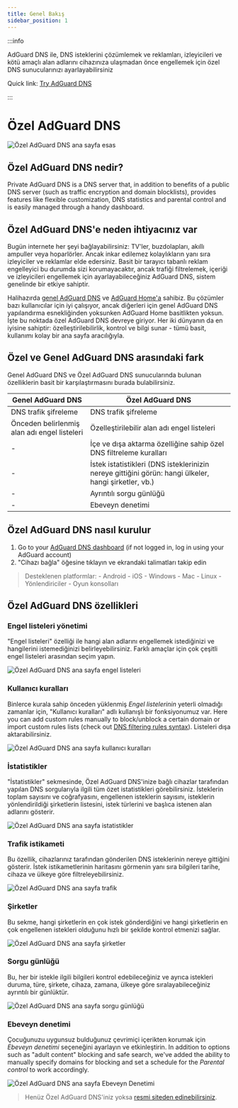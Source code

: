 ```yaml
---
title: Genel Bakış
sidebar_position: 1
---
```


:::info

AdGuard DNS ile, DNS isteklerini çözümlemek ve reklamları, izleyicileri ve kötü amaçlı alan adlarını cihazınıza ulaşmadan önce engellemek için özel DNS sunucularınızı ayarlayabilirsiniz

Quick link: [Try AdGuard DNS](https://adguard-dns.io/dashboard/)

:::

# Özel AdGuard DNS

![Özel AdGuard DNS ana sayfa esas](https://cdn.adtidy.org/public/Adguard/Blog/private_adguard_dns/main.png)

## Özel AdGuard DNS nedir?

Private AdGuard DNS is a DNS server that, in addition to benefits of a public DNS server (such as traffic encryption and domain blocklists), provides features like flexible customization, DNS statistics and parental control and is easily managed through a handy dashboard.

## Özel AdGuard DNS'e neden ihtiyacınız var

Bugün internete her şeyi bağlayabilirsiniz: TV'ler, buzdolapları, akıllı ampuller veya hoparlörler. Ancak inkar edilemez kolaylıkların yanı sıra izleyiciler ve reklamlar elde edersiniz. Basit bir tarayıcı tabanlı reklam engelleyici bu durumda sizi korumayacaktır, ancak trafiği filtrelemek, içeriği ve izleyicileri engellemek için ayarlayabileceğiniz AdGuard DNS, sistem genelinde bir etkiye sahiptir.

Halihazırda [genel AdGuard DNS](../public-dns/overview.md) ve [AdGuard Home'a](https://github.com/AdguardTeam/AdGuardHome) sahibiz. Bu çözümler bazı kullanıcılar için iyi çalışıyor, ancak diğerleri için genel AdGuard DNS yapılandırma esnekliğinden yoksunken AdGuard Home basitlikten yoksun. İşte bu noktada özel AdGuard DNS devreye giriyor. Her iki dünyanın da en iyisine sahiptir: özelleştirilebilirlik, kontrol ve bilgi sunar - tümü basit, kullanımı kolay bir ana sayfa aracılığıyla.

## Özel ve Genel AdGuard DNS arasındaki fark

Genel AdGuard DNS ve Özel AdGuard DNS sunucularında bulunan özelliklerin basit bir karşılaştırmasını burada bulabilirsiniz.

| Genel AdGuard DNS                            | Özel AdGuard DNS                                                                                      |
| -------------------------------------------- | ----------------------------------------------------------------------------------------------------- |
| DNS trafik şifreleme                         | DNS trafik şifreleme                                                                                  |
| Önceden belirlenmiş alan adı engel listeleri | Özelleştirilebilir alan adı engel listeleri                                                           |
| -                                            | İçe ve dışa aktarma özelliğine sahip özel DNS filtreleme kuralları                                    |
| -                                            | İstek istatistikleri (DNS isteklerinizin nereye gittiğini görün: hangi ülkeler, hangi şirketler, vb.) |
| -                                            | Ayrıntılı sorgu günlüğü                                                                               |
| -                                            | Ebeveyn denetimi                                                                                      |

## Özel AdGuard DNS nasıl kurulur

1. Go to your [AdGuard DNS dashboard](https://adguard-dns.io/dashboard/) (if not logged in, log in using your AdGuard account)
2. "Cihazı bağla" öğesine tıklayın ve ekrandaki talimatları takip edin

> Desteklenen platformlar: - Android - iOS - Windows - Mac - Linux - Yönlendiriciler - Oyun konsolları

## Özel AdGuard DNS özellikleri

### Engel listeleri yönetimi

"Engel listeleri" özelliği ile hangi alan adlarını engellemek istediğinizi ve hangilerini istemediğinizi belirleyebilirsiniz. Farklı amaçlar için çok çeşitli engel listeleri arasından seçim yapın.

![Özel AdGuard DNS ana sayfa engel listeleri](https://cdn.adtidy.org/public/Adguard/Blog/private_adguard_dns/blocklists.png)

### Kullanıcı kuralları

Binlerce kurala sahip önceden yüklenmiş *Engel listelerinin* yeterli olmadığı zamanlar için, "Kullanıcı kuralları" adlı kullanışlı bir fonksiyonumuz var. Here you can add custom rules manually to block/unblock a certain domain or import custom rules lists (check out [DNS filtering rules syntax](../general/dns-filtering-syntax.md)). Listeleri dışa aktarabilirsiniz.

![Özel AdGuard DNS ana sayfa kullanıcı kuralları](https://cdn.adtidy.org/public/Adguard/Blog/private_adguard_dns/import.png)

### İstatistikler

"İstatistikler" sekmesinde, Özel AdGuard DNS'inize bağlı cihazlar tarafından yapılan DNS sorgularıyla ilgili tüm özet istatistikleri görebilirsiniz. İsteklerin toplam sayısını ve coğrafyasını, engellenen isteklerin sayısını, isteklerin yönlendirildiği şirketlerin listesini, istek türlerini ve başlıca istenen alan adlarını gösterir.

![Özel AdGuard DNS ana sayfa istatistikler](https://cdn.adtidy.org/public/Adguard/Blog/private_adguard_dns/statistics.png)

### Trafik istikameti

Bu özellik, cihazlarınız tarafından gönderilen DNS isteklerinin nereye gittiğini gösterir. İstek istikametlerinin haritasını görmenin yanı sıra bilgileri tarihe, cihaza ve ülkeye göre filtreleyebilirsiniz.

![Özel AdGuard DNS ana sayfa trafik](https://cdn.adtidy.org/public/Adguard/Blog/private_adguard_dns/traffic_destination.png)

### Şirketler

Bu sekme, hangi şirketlerin en çok istek gönderdiğini ve hangi şirketlerin en çok engellenen istekleri olduğunu hızlı bir şekilde kontrol etmenizi sağlar.

![Özel AdGuard DNS ana sayfa şirketler](https://cdn.adtidy.org/public/Adguard/Blog/private_adguard_dns/companies.png)

### Sorgu günlüğü

Bu, her bir istekle ilgili bilgileri kontrol edebileceğiniz ve ayrıca istekleri duruma, türe, şirkete, cihaza, zamana, ülkeye göre sıralayabileceğiniz ayrıntılı bir günlüktür.

![Özel AdGuard DNS ana sayfa sorgu günlüğü](https://cdn.adtidy.org/public/Adguard/Blog/private_adguard_dns/query_log.png)

### Ebeveyn denetimi

Çocuğunuzu uygunsuz bulduğunuz çevrimiçi içerikten korumak için *Ebeveyn denetimi* seçeneğini ayarlayın ve etkinleştirin. In addition to options such as "adult content" blocking and safe search, we've added the ability to manually specify domains for blocking and set a schedule for the *Parental control* to work accordingly.

![Özel AdGuard DNS ana sayfa Ebeveyn Denetimi](https://cdn.adtidy.org/public/Adguard/Blog/private_adguard_dns/parental_control.png)

> Henüz Özel AdGuard DNS'iniz yoksa [resmi siteden edinebilirsiniz](https://adguard-dns.io/).
